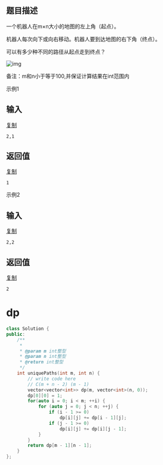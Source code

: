 ## 题目描述

一个机器人在m×n大小的地图的左上角（起点）。

机器人每次向下或向右移动。机器人要到达地图的右下角（终点）。

可以有多少种不同的路径从起点走到终点？

![img](https://uploadfiles.nowcoder.com/images/20201210/999991351_1607596327517/873CB1F2327F70DA0CA0FDC797F894A7)

备注：m和n小于等于100,并保证计算结果在int范围内

示例1

## 输入

[复制](javascript:void(0);)

```
2,1
```

## 返回值

[复制](javascript:void(0);)

```
1
```

示例2

## 输入

[复制](javascript:void(0);)

```
2,2
```

## 返回值

[复制](javascript:void(0);)

```
2
```





# dp

```c++
class Solution {
public:
    /**
     * 
     * @param m int整型 
     * @param n int整型 
     * @return int整型
     */
    int uniquePaths(int m, int n) {
        // write code here
        // C(m + n - 2) (m - 1)
        vector<vector<int>> dp(m, vector<int>(n, 0));
        dp[0][0] = 1;
        for(auto i = 0; i < m; ++i) {
            for (auto j = 0; j < n; ++j) {
                if (i - 1 >= 0)
                    dp[i][j] += dp[i - 1][j];
                if (j - 1 >= 0)
                    dp[i][j] += dp[i][j - 1];
            }
        }
        return dp[m - 1][n - 1];
    }
};
```

